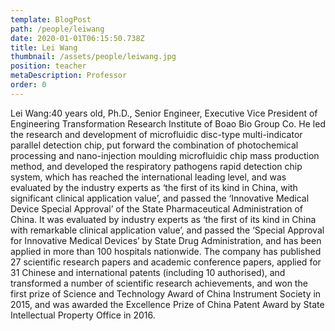 ```yaml
---
template: BlogPost
path: /people/leiwang
date: 2020-01-01T06:15:50.738Z
title: Lei Wang
thumbnail: /assets/people/leiwang.jpg
position: teacher
metaDescription: Professor
order: 0
---
```


Lei Wang:40 years old, Ph.D., Senior Engineer, Executive Vice President of Engineering Transformation Research Institute of Boao Bio Group Co. He led the research and development of microfluidic disc-type multi-indicator parallel detection chip, put forward the combination of photochemical processing and nano-injection moulding microfluidic chip mass production method, and developed the respiratory pathogens rapid detection chip system, which has reached the international leading level, and was evaluated by the industry experts as ‘the first of its kind in China, with significant clinical application value’, and passed the ‘Innovative Medical Device Special Approval’ of the State Pharmaceutical Administration of China. It was evaluated by industry experts as ‘the first of its kind in China with remarkable clinical application value’, and passed the ‘Special Approval for Innovative Medical Devices’ by State Drug Administration, and has been applied in more than 100 hospitals nationwide. The company has published 27 scientific research papers and academic conference papers, applied for 31 Chinese and international patents (including 10 authorised), and transformed a number of scientific research achievements, and won the first prize of Science and Technology Award of China Instrument Society in 2015, and was awarded the Excellence Prize of China Patent Award by State Intellectual Property Office in 2016.



